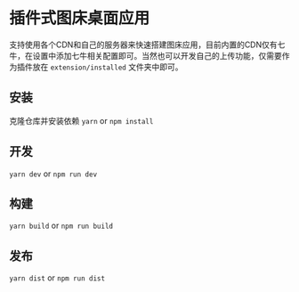 # 插件式图床桌面应用

支持使用各个CDN和自己的服务器来快速搭建图床应用，目前内置的CDN仅有七牛，在设置中添加七牛相关配置即可。当然也可以开发自己的上传功能，仅需要作为插件放在 `extension/installed` 文件夹中即可。

## 安装

克隆仓库并安装依赖 `yarn` or `npm install`

## 开发

`yarn dev` or `npm run dev`

## 构建

`yarn build` or `npm run build`

## 发布

`yarn dist` or `npm run dist`
